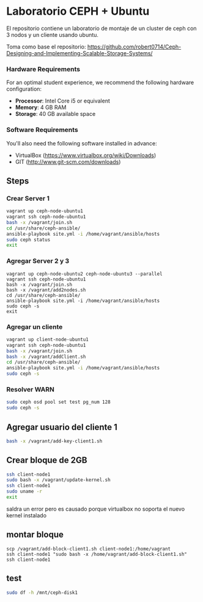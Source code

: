 # Laboratorio CEPH + Ubuntu

El repositorio contiene un laboratorio de montaje de un cluster de ceph con 3 nodos y un cliente usando ubuntu.

Toma como base el repositorio: https://github.com/robert0714/Ceph-Designing-and-Implementing-Scalable-Storage-Systems/

### Hardware Requirements
For an optimal student experience, we recommend the following hardware configuration:
* **Processor**: Intel Core i5 or equivalent
* **Memory**: 4 GB RAM
* **Storage**: 40 GB available space

### Software Requirements
You'll also need the following software installed in advance:
* VirtualBox (https://www.virtualbox.org/wiki/Downloads)
* GIT (http://www.git-scm.com/downloads)

## Steps

### Crear Server 1
```bash
vagrant up ceph-node-ubuntu1
vagrant ssh ceph-node-ubuntu1
bash -x /vagrant/join.sh
cd /usr/share/ceph-ansible/
ansible-playbook site.yml -i /home/vagrant/ansible/hosts
sudo ceph status
exit
```

### Agregar Server 2 y 3
```
vagrant up ceph-node-ubuntu2 ceph-node-ubuntu3 --parallel
vagrant ssh ceph-node-ubuntu1
bash -x /vagrant/join.sh
bash -x /vagrant/add2nodes.sh
cd /usr/share/ceph-ansible/
ansible-playbook site.yml -i /home/vagrant/ansible/hosts
sudo ceph -s
exit
```

### Agregar un cliente 

```bash
vagrant up client-node-ubuntu1
vagrant ssh ceph-node-ubuntu1
bash -x /vagrant/join.sh
bash -x /vagrant/addClient.sh 
cd /usr/share/ceph-ansible/
ansible-playbook site.yml -i /home/vagrant/ansible/hosts
sudo ceph -s
```

### Resolver WARN
```bash
sudo ceph osd pool set test pg_num 128
sudo ceph -s
```

## Agregar usuario del cliente 1
```bash
bash -x /vagrant/add-key-client1.sh
```

## Crear bloque de 2GB
```bash
ssh client-node1
sudo bash -x /vagrant/update-kernel.sh
ssh client-node1
sudo uname -r
exit
```
saldra un error pero es causado porque virtualbox no soporta el nuevo kernel instalado


## montar bloque
```
scp /vagrant/add-block-client1.sh client-node1:/home/vagrant
ssh client-node1 "sudo bash -x /home/vagrant/add-block-client1.sh"
ssh client-node1
```

## test
```bash
sudo df -h /mnt/ceph-disk1
```
